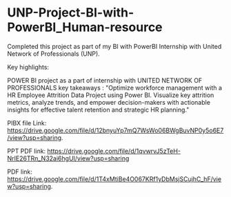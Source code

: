 # UNP-Project-BI-with-PowerBI_Human-resource

Completed this project as part of my BI with PowerBI Internship with United Network of Professionals (UNP).

Key highlights:

POWER BI project as a part of internship with UNITED NETWORK OF PROFESSIONALS key takeaways : "Optimize workforce management with a HR Employee Attrition Data Project using Power BI. Visualize key attrition metrics, analyze trends, and empower decision-makers with actionable insights for effective talent retention and strategic HR planning."

PIBX file Link: https://drive.google.com/file/d/12bnyuYp7mQ7WsWo06BWgBuvNP0y5o6E7/view?usp=sharing.

PPT PDF link: https://drive.google.com/file/d/1qvwrvJ5zTeH-NrIE26TRn_N32ai6hgUI/view?usp=sharing

PDF link: https://drive.google.com/file/d/1T4xMtiBe4O067KRf1yDbMsjSCujhC_hF/view?usp=sharing.
